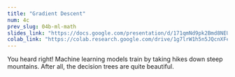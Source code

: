 ```yaml
---
title: "Gradient Descent"
num: 4c
prev_slug: 04b-ml-math
slides_link: "https://docs.google.com/presentation/d/171qmNd9pk2Bmd8NEUVTYSd23Us8icOcEaAG0eIwjtyA/"
colab_link: "https://colab.research.google.com/drive/1g7lrW1h5n5JQcnXFebu_wnZJFJTZeDpU"
---
```


You heard right! Machine learning models train by taking hikes down steep mountains. After all, the decision trees are quite beautiful.
